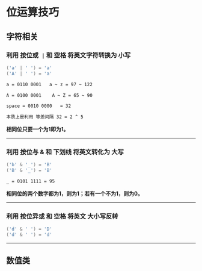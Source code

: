 # 位运算技巧

## 字符相关


### 利用  按位或` |` 和 空格 将英文字符转换为 小写

```c
('a' | ' ') = 'a'
('A' | ' ') = 'a'
```

```reStructuredText
a = 0110 0001   a ~ z = 97 ~ 122

A = 0100 0001    A ~ Z = 65 ~ 90

space = 0010 0000   = 32

本质上是利用 等差间隔 32 = 2 ^ 5
```

**相同位只要一个为1即为1。**

----

### 利用 按位与 & 和 下划线 将英文转化为 大写

```c
('b' & '_') = 'B'
('B' & '_') = 'B'
```

```reStructuredText
_ = 0101 1111 = 95
```

**相同位的两个数字都为1，则为1；若有一个不为1，则为0。**

---

### 利用 按位异或 和 空格 将英文 大小写反转

```c
('d' & ' ') = 'D'
('d' & ' ') = 'd'
```

---

## 数值类





